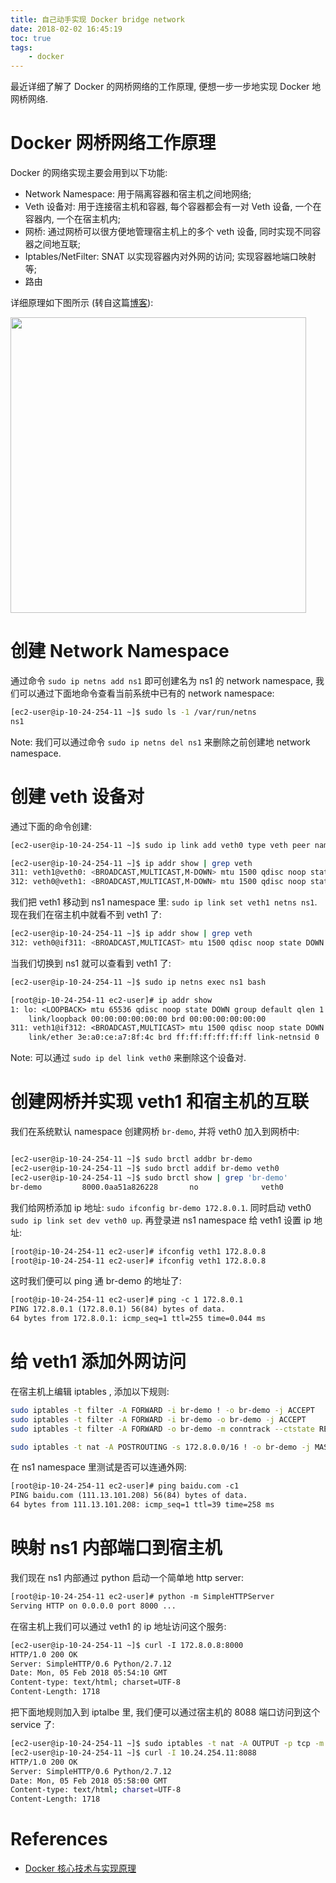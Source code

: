 ```yaml
---
title: 自己动手实现 Docker bridge network
date: 2018-02-02 16:45:19
toc: true
tags:
    - docker
---
```


最近详细了解了 Docker 的网桥网络的工作原理, 便想一步一步地实现 Docker 地网桥网络.

<!--more-->

# Docker 网桥网络工作原理

Docker 的网络实现主要会用到以下功能:

* Network Namespace: 用于隔离容器和宿主机之间地网络;
* Veth 设备对: 用于连接宿主机和容器, 每个容器都会有一对 Veth 设备, 一个在容器内, 一个在宿主机内;
* 网桥: 通过网桥可以很方便地管理宿主机上的多个 veth 设备, 同时实现不同容器之间地互联;
* Iptables/NetFilter: SNAT 以实现容器内对外网的访问; 实现容器地端口映射等;
* 路由

详细原理如下图所示 (转自这篇[博客](https://draveness.me/docker)):

<img src="http://on2hdrotz.bkt.clouddn.com/blog/1517801503362.png" width="473"/>

# 创建 Network Namespace

通过命令 `sudo ip netns add ns1` 即可创建名为 ns1 的 network namespace, 我们可以通过下面地命令查看当前系统中已有的 network namespace:

```sh
[ec2-user@ip-10-24-254-11 ~]$ sudo ls -1 /var/run/netns
ns1
```

Note: 我们可以通过命令 `sudo ip netns del ns1` 来删除之前创建地 network namespace.

# 创建 veth 设备对 

通过下面的命令创建:

```sh
[ec2-user@ip-10-24-254-11 ~]$ sudo ip link add veth0 type veth peer name veth1

[ec2-user@ip-10-24-254-11 ~]$ ip addr show | grep veth
311: veth1@veth0: <BROADCAST,MULTICAST,M-DOWN> mtu 1500 qdisc noop state DOWN group default qlen 1000
312: veth0@veth1: <BROADCAST,MULTICAST,M-DOWN> mtu 1500 qdisc noop state DOWN group default qlen 1000
```

我们把 veth1 移动到 ns1 namespace 里: `sudo ip link set veth1 netns ns1`. 现在我们在宿主机中就看不到 veth1 了:

```sh
[ec2-user@ip-10-24-254-11 ~]$ ip addr show | grep veth
312: veth0@if311: <BROADCAST,MULTICAST> mtu 1500 qdisc noop state DOWN group default qlen 1000
```

当我们切换到 ns1 就可以查看到 veth1 了:

```txt
[ec2-user@ip-10-24-254-11 ~]$ sudo ip netns exec ns1 bash

[root@ip-10-24-254-11 ec2-user]# ip addr show
1: lo: <LOOPBACK> mtu 65536 qdisc noop state DOWN group default qlen 1
    link/loopback 00:00:00:00:00:00 brd 00:00:00:00:00:00
311: veth1@if312: <BROADCAST,MULTICAST> mtu 1500 qdisc noop state DOWN group default qlen 1000
    link/ether 3e:a0:ce:a7:8f:4c brd ff:ff:ff:ff:ff:ff link-netnsid 0
```

Note: 可以通过 `sudo ip del link veth0` 来删除这个设备对.

# 创建网桥并实现 veth1 和宿主机的互联

我们在系统默认 namespace 创建网桥 `br-demo`, 并将 veth0 加入到网桥中:

```sh

[ec2-user@ip-10-24-254-11 ~]$ sudo brctl addbr br-demo
[ec2-user@ip-10-24-254-11 ~]$ sudo brctl addif br-demo veth0
[ec2-user@ip-10-24-254-11 ~]$ sudo brctl show | grep 'br-demo'
br-demo         8000.0aa51a826228       no              veth0
```

我们给网桥添加 ip 地址: `sudo ifconfig br-demo 172.8.0.1`. 同时启动 veth0 `sudo ip link set dev veth0 up`. 再登录进 ns1 namespace 给 veth1 设置 ip 地址:

```txt
[root@ip-10-24-254-11 ec2-user]# ifconfig veth1 172.8.0.8
[root@ip-10-24-254-11 ec2-user]# ifconfig veth1 172.8.0.8
```

这时我们便可以 ping 通 br-demo 的地址了:

```txt
[root@ip-10-24-254-11 ec2-user]# ping -c 1 172.8.0.1
PING 172.8.0.1 (172.8.0.1) 56(84) bytes of data.
64 bytes from 172.8.0.1: icmp_seq=1 ttl=255 time=0.044 ms
```

# 给 veth1 添加外网访问

在宿主机上编辑 iptables , 添加以下规则:

```sh
sudo iptables -t filter -A FORWARD -i br-demo ! -o br-demo -j ACCEPT
sudo iptables -t filter -A FORWARD -i br-demo -o br-demo -j ACCEPT
sudo iptables -t filter -A FORWARD -o br-demo -m conntrack --ctstate RELATED,ESTABLISHED -j ACCEPT

sudo iptables -t nat -A POSTROUTING -s 172.8.0.0/16 ! -o br-demo -j MASQUERADE
```

在 ns1 namespace 里测试是否可以连通外网:

```txt
[root@ip-10-24-254-11 ec2-user]# ping baidu.com -c1
PING baidu.com (111.13.101.208) 56(84) bytes of data.
64 bytes from 111.13.101.208: icmp_seq=1 ttl=39 time=258 ms
```

# 映射 ns1 内部端口到宿主机

我们现在 ns1 内部通过 python 启动一个简单地 http server:

```txt
[root@ip-10-24-254-11 ec2-user]# python -m SimpleHTTPServer
Serving HTTP on 0.0.0.0 port 8000 ...
```

在宿主机上我们可以通过 veth1 的 ip 地址访问这个服务:

```txt
[ec2-user@ip-10-24-254-11 ~]$ curl -I 172.8.0.8:8000
HTTP/1.0 200 OK
Server: SimpleHTTP/0.6 Python/2.7.12
Date: Mon, 05 Feb 2018 05:54:10 GMT
Content-type: text/html; charset=UTF-8
Content-Length: 1718
```

把下面地规则加入到 iptalbe 里, 我们便可以通过宿主机的 8088 端口访问到这个 service 了:

```sh
[ec2-user@ip-10-24-254-11 ~]$ sudo iptables -t nat -A OUTPUT -p tcp -m tcp --dport 8088 -j DNAT --to-destination 172.8.0.8:8000
[ec2-user@ip-10-24-254-11 ~]$ curl -I 10.24.254.11:8088
HTTP/1.0 200 OK
Server: SimpleHTTP/0.6 Python/2.7.12
Date: Mon, 05 Feb 2018 05:58:00 GMT
Content-type: text/html; charset=UTF-8
Content-Length: 1718
```

# References

- [Docker 核心技术与实现原理](https://draveness.me/docker)
